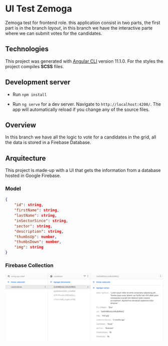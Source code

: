 # UI Test Zemoga

Zemoga test for frontend role. this application consist in two parts, the first part is in the branch *layout*, in this branch we have the interactive parte where we can submit votes for the candidates.

## Technologies

This project was generated with [Angular CLI](https://github.com/angular/angular-cli) version 11.1.0. For the styles the project compiles **SCSS** files.

## Development server

- Run `npm install`

- Run `ng serve` for a dev server. Navigate to `http://localhost:4200/`. The app will automatically reload if you change any of the source files.

## Overview

In this branch we have all the logic to vote for a candidates in the grid, all the data is stored in a Firebase Database.

## Arquitecture

This project is made-up with a UI that gets the information from a database hosted in Google Firebase.

### Model

```json
{
    "id": string,
    "firstName": string,
    "lastName": string,
    "inSectorSince": string,
    "sector": string,
    "description": string,
    "thumbsUp": number,
    "thumbsDown": number,
    "img": string
}
```

### Firebase Collection

![Colection](./images/collection.png)
